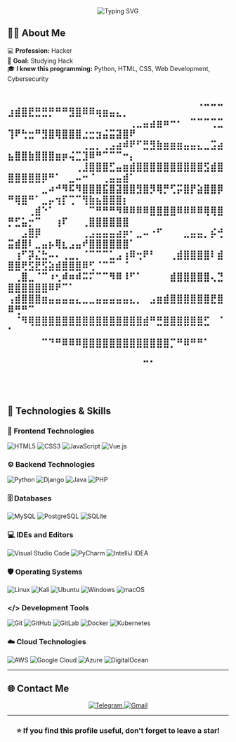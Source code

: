 <!-- Profile Banner -->
<div align="center">
  <img src="https://readme-typing-svg.demolab.com?font=Fira+Code&size=26&pause=1000&color=00C4FF&center=true&vCenter=true&width=600&lines=Hello!+I'm+Bobur+Jovliyev!;I'm+Hacker+!" alt="Typing SVG" />
</div>

## 🧑‍💻 About Me

💻 **Profession:** Hacker  
🎯 **Goal:** Studying Hack  
🎓 **I knew this programming:** Python, HTML, CSS, Web Development, Cybersecurity   


⠀⠀⠀⠀⠀⠀⠀⠀⠀⠀⠀⠀⠀⠀⠀⠀⠀⠀⠀⠀⠀⠀⠀⠀⠀⠀⠀⠀⢀⣀⣀⣀⣰⣾⣿⣟⣛⣛⡛⠛⠛⣻⣿⠿⠿⢶⣶⣤⣄⡀⠀⠀
⠀⠀⠀⠀⠀⠀⠀⠀⠀⠀⠀⠀⠀⠀⠀⠀⠀⠀⢀⣀⣤⣴⣶⠶⠒⠂⠀⠉⠉⠉⢉⣉⢹⠟⢓⣒⠛⣻⣿⢿⣿⣿⣿⣐⣒⣲⣬⣭⣽⣿⠟⠀
⠀⠀⠀⠀⠀⠀⠀⠀⠀⠀⠀⢀⣀⡀⢀⣠⣴⠾⠟⠋⣛⣻⣷⣶⣶⣶⣤⣤⣄⣀⣩⣴⣦⣿⣿⣷⣿⣿⣿⣶⡶⢬⣉⣹⠿⠛⠉⠉⠉⠒⡄⠀
⠀⠀⠀⠀⠀⠀⠀⠀⠀⠀⢀⣸⣿⣿⣿⣋⣤⣶⣾⣿⣿⣿⣿⣿⣿⣿⣿⣿⣿⣫⣾⣿⣿⣿⣿⣿⣿⡿⠛⠁⠀⣀⠤⠒⠈⠀⢀⣤⣤⣾⠁⠀
⠀⠀⠀⠀⠀⣀⠴⠚⠻⠯⠻⣿⣿⣿⣯⣿⣽⣿⣿⣻⣿⡻⢿⡛⢋⡭⣿⡟⣵⣿⣿⡿⠛⢿⣿⠛⠁⣀⡤⢲⡏⢉⠉⢻⣷⣦⣿⣿⣿⡆⠀⠀
⠀⠀⠀⢀⣾⠑⠁⠀⠀⠀⠀⠀⠉⠛⠛⠛⠻⠿⠿⠿⠿⣿⣿⣿⣿⠿⠿⠿⠿⢿⢿⣿⡛⣋⣥⡒⠉⠀⠀⢰⠏⠀⠀⢀⣿⣿⣿⣿⣿⣿⠀⠀
⠀⠀⣠⣿⡿⠀⠀⠀⠀⠀⠀⢀⣠⣤⣤⣤⣴⡶⠂⣀⠤⠐⠋⠀⠀⠀⣀⣤⣤⡀⡮⢚⣭⣾⣿⠇⣀⣤⡦⢿⣆⣠⣤⠞⣿⣿⣿⣿⣿⣿⠁⠀
⠀⢰⠋⡽⣌⣓⠤⠄⢀⣀⡀⠈⠉⠉⠉⣁⣠⢰⠿⢒⠟⠃⠀⠀⢀⣾⣿⣿⣿⣿⠇⣾⣿⣿⢟⣫⣟⣫⣵⣾⣿⣿⣿⠿⢋⠈⠉⠉⠀⠈⠀⠀
⠀⢀⣿⣀⠈⠉⠰⢂⠾⠶⠾⠭⠍⠉⠉⠻⠿⠸⠋⠁⠀⠀⠀⠀⣾⣿⣿⣿⣿⣿⢄⣙⣿⣿⣿⣿⣿⣿⠿⠟⠉⠁⠀⠀⠀⠀⠀⠀⠀⠀⠀⠀
⢠⣾⣿⣿⣿⣶⣤⣤⣤⣤⣄⣀⣀⣤⣤⣤⣤⣤⣄⡀⠀⣠⣶⣾⣿⣿⣿⣿⣿⣿⣟⣿⠿⢛⠛⠉⠀⠀⠀⠀⠀⠀⠀⠀⠀⠀⠀⠀⠀⠀⠀⠀
⠀⠈⠻⢿⣿⣿⣿⣿⣿⣿⣿⣿⣿⣿⣿⣿⣿⣿⣿⣿⣾⠛⣛⣿⣿⣿⣿⣿⣿⣋⠀⠈⠁⠀⠀⠀⠀⠀⠀⠀⠀⠀⠀⠀⠀⠀⠀⠀⠀⠀
⠀⠀⠀⠀⠀⠉⠙⠛⠿⠿⠿⣿⣿⣿⣿⣿⣿⣿⣿⣿⣿⣿⣿⣿⡉⠛⠿⠛⠛⠁⠀⠀⠀⠀⠀⠀⠀⠀⠀⠀⠀⠀⠀⠀⠀⠀⠀⠀⠀⠀⠀⠀
⠀⠀⠀⠀⠀⠀⠀⠀⠀⠀⠀⠀⠀⠀⠀⠀⠀⠀⠀⠀⠉⠁⠀⠀⠀⠀⠀⠀⠀⠀⠀⠀⠀⠀⠀⠀⠀⠀⠀⠀⠀⠀⠀⠀⠀⠀⠀⠀⠀⠀⠀⠀⠀⠀⠀⠀⠀⠀⠀⠀⠀⠀⠀⠀⠀⠀⠀⠀⠀⠀⠀⠀⠀⠀⠀⠀⠀⠀
---

## 🚀 Technologies & Skills

### 🎨 Frontend Technologies
![HTML5](https://img.shields.io/badge/HTML5-E34F26?style=for-the-badge&logo=html5&logoColor=white)
![CSS3](https://img.shields.io/badge/CSS3-1572B6?style=for-the-badge&logo=css3&logoColor=white)
![JavaScript](https://img.shields.io/badge/JavaScript-F7DF1E?style=for-the-badge&logo=javascript&logoColor=black)
![Vue.js](https://img.shields.io/badge/Vue.js-35495E?style=for-the-badge&logo=vuedotjs&logoColor=4FC08D)

### ⚙️ Backend Technologies
![Python](https://img.shields.io/badge/Python-3776AB?style=for-the-badge&logo=python&logoColor=white)
![Django](https://img.shields.io/badge/Django-092E20?style=for-the-badge&logo=django&logoColor=white)
![Java](https://img.shields.io/badge/Java-ED8B00?style=for-the-badge&logo=java&logoColor=white)
![PHP](https://img.shields.io/badge/PHP-777BB4?style=for-the-badge&logo=php&logoColor=white)

### 🗄️ Databases
![MySQL](https://img.shields.io/badge/MySQL-00000F?style=for-the-badge&logo=mysql&logoColor=white)
![PostgreSQL](https://img.shields.io/badge/PostgreSQL-316192?style=for-the-badge&logo=postgresql&logoColor=white)
![SQLite](https://img.shields.io/badge/SQLite-07405E?style=for-the-badge&logo=sqlite&logoColor=white)

### 💻 IDEs and Editors
![Visual Studio Code](https://img.shields.io/badge/VS_Code-0078D4?style=for-the-badge&logo=visual%20studio%20code&logoColor=white)
![PyCharm](https://img.shields.io/badge/PyCharm-143?style=for-the-badge&logo=pycharm&logoColor=black&color=black&labelColor=green)
![IntelliJ IDEA](https://img.shields.io/badge/IntelliJIDEA-000000.svg?style=for-the-badge&logo=intellij-idea&logoColor=white)

### 🛡️ Operating Systems
![Linux](https://img.shields.io/badge/Linux-FCC624?style=for-the-badge&logo=linux&logoColor=black)
![Kali](https://img.shields.io/badge/Kali-268BEE?style=for-the-badge&logo=kalilinux&logoColor=white)
![Ubuntu](https://img.shields.io/badge/Ubuntu-E95420?style=for-the-badge&logo=ubuntu&logoColor=white)
![Windows](https://img.shields.io/badge/Windows-0078D6?style=for-the-badge&logo=windows&logoColor=white)
![macOS](https://img.shields.io/badge/mac%20os-000000?style=for-the-badge&logo=macos&logoColor=F0F0F0)

### </> Development Tools
![Git](https://img.shields.io/badge/Git-F05032?style=for-the-badge&logo=git&logoColor=white)
![GitHub](https://img.shields.io/badge/GitHub-100000?style=for-the-badge&logo=github&logoColor=white)
![GitLab](https://img.shields.io/badge/GitLab-330F63?style=for-the-badge&logo=gitlab&logoColor=white)
![Docker](https://img.shields.io/badge/Docker-2496ED?style=for-the-badge&logo=docker&logoColor=white)
![Kubernetes](https://img.shields.io/badge/kubernetes-%23326ce5.svg?style=for-the-badge&logo=kubernetes&logoColor=white)

### ☁️ Cloud Technologies
![AWS](https://img.shields.io/badge/AWS-%23FF9900.svg?style=for-the-badge&logo=amazon-aws&logoColor=white)
![Google Cloud](https://img.shields.io/badge/GoogleCloud-%234285F4.svg?style=for-the-badge&logo=google-cloud&logoColor=white)
![Azure](https://img.shields.io/badge/azure-%230072C6.svg?style=for-the-badge&logo=microsoftazure&logoColor=white)
![DigitalOcean](https://img.shields.io/badge/DigitalOcean-%230167ff.svg?style=for-the-badge&logo=digitalOcean&logoColor=white)

---

## 🌐 Contact Me

<div align="center">
  <a href="https://t.me/Jovliyev_Bobur">
    <img src="https://img.shields.io/badge/Telegram-2CA5E0?style=for-the-badge&logo=telegram&logoColor=white" alt="Telegram"/>
  </a>
  <a href="mailto:jbobur005@gmail.com">
    <img src="https://img.shields.io/badge/Gmail-D14836?style=for-the-badge&logo=gmail&logoColor=white" alt="Gmail"/>
  </a>
</div>

---

<div align="center">
  <h3>⭐ If you find this profile useful, don't forget to leave a star!</h3>
</div>
